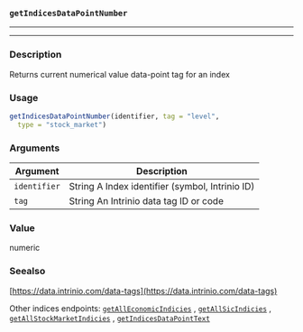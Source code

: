 ### `getIndicesDataPointNumber`
***
***

### Description

 Returns current numerical value data-point tag for an index

### Usage
```r
getIndicesDataPointNumber(identifier, tag = "level",
  type = "stock_market")
```

### Arguments
Argument      |Description
------------- |----------------
```identifier```     |     String A Index identifier (symbol, Intrinio ID)
```tag```     |     String An Intrinio data tag ID or code
### Value

 numeric 

### Seealso

 [https://data.intrinio.com/data-tags](https://data.intrinio.com/data-tags) 
 
 Other indices endpoints: [`getAllEconomicIndicies`](getAllEconomicIndicies.md) ,
  [`getAllSicIndicies`](getAllSicIndicies.md) ,
  [`getAllStockMarketIndicies`](getAllStockMarketIndicies.md) ,
  [`getIndicesDataPointText`](getIndicesDataPointText.md) 

